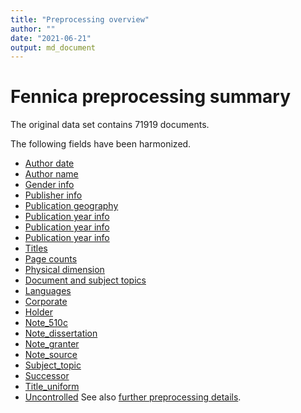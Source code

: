 ```yaml
---
title: "Preprocessing overview"
author: ""
date: "2021-06-21"
output: md_document
---
```




# Fennica preprocessing summary

The original data set contains 71919 documents.

The following fields have been harmonized.

  * [Author date](author_date.md)
  * [Author name](author_name.md)
  * [Gender info](gender.md)
  * [Publisher info](publisher.md)
  * [Publication geography](publication_place.md)
  * [Publication year info](publication_time.md)
  * [Publication year info](publication_frequency.md)
  * [Publication year info](publication_interval.md)
  * [Titles](title.md)  
  * [Page counts](pagecount.md)
  * [Physical dimension](dimension.md)    
  * [Document and subject topics](topic.md)
  * [Languages](language.md)
  * [Corporate](corporate.md)
  * [Holder](holder.md)
  * [Note_510c](note_510c.md)
  * [Note_dissertation](note_dissertation.md)
  * [Note_granter](note_granter.md)
  * [Note_source](note_source.md)
  * [Subject_topic](subject_topic.md)
  * [Successor](successor.md)
  * [Title_uniform](title_uniform.md)
  * [Uncontrolled](uncontrolled.md)
See also [further preprocessing details](details.Rmd).


